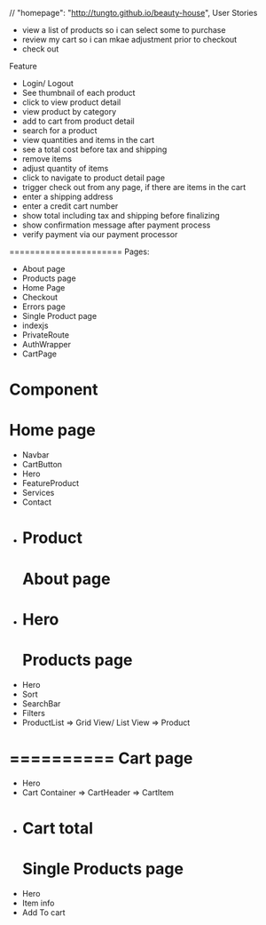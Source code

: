 // "homepage": "http://tungto.github.io/beauty-house",
User Stories

- view a list of products so i can select some to purchase
- review my cart so i can mkae adjustment prior to checkout
- check out

Feature

- Login/ Logout
- See thumbnail of each product
- click to view product detail
- view product by category
- add to cart from product detail
- search for a product
- view quantities and items in the cart
- see a total cost before tax and shipping
- remove items
- adjust quantity of items
- click to navigate to product detail page
- trigger check out from any page, if there are items in the cart
- enter a shipping address
- enter a credit cart number
- show total including tax and shipping before finalizing
- show confirmation message after payment process
- verify payment via our payment processor

======================
Pages:

- About page
- Products page
- Home Page
- Checkout
- Errors page
- Single Product page
- indexjs
- PrivateRoute
- AuthWrapper
- CartPage

# Component

# Home page

- Navbar
- CartButton
- Hero
- FeatureProduct
- Services
- Contact
- # Product
  # About page
- # Hero
  # Products page
- Hero
- Sort
- SearchBar
- Filters
- ProductList => Grid View/ List View => Product

==========
Cart page
==========

- Hero
- Cart Container => CartHeader => CartItem
- # Cart total
  # Single Products page
- Hero
- Item info
- Add To cart
